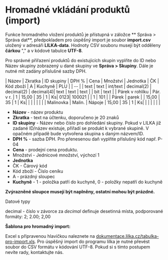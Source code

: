 # Hromadné vkládání produktů (import)

Funkce hromadného vložení produktů je přístupná v záložce ** Správa > Správa dat**, předpokladem pro úspěšný import je soubor **import.csv** uložený v adresáři **LILKA-data**. Hodnoty CSV souboru musejí být odděleny **čárkou** "," a v kódové tabulce **UTF-8**. 

Pro správné přiřazení produktů do existujících skupin vyplňte do ID nebo Název skupiny zobrazený u dané skupiny ve **Správa > Skupiny**. Dále je nutné mít zadány příslušné sazby DPH.

| Název | Zkratka | ID skupiny | DPH % | Cena | Množství | Jednotka | ČK | Kód zboží | A | Kuchyně | PLU |
| -- |
| text | text | int/text | decimal(2) | decimal(2) | decimal(4)| text | text | text |  | bit | text |
| Párek v rohlíku | Pár. v r. | 1 | 15,00 | 35 | 1 | Ks| 0123| 100021 |  | 1 | 101 |
| Párek | parek |  | 15,00 | 35 | 1 | Ks| | | | | | |
| Malinovka | Malin. | Nápoje  | 15,00 | 35 | 1 | Ks| | | | | | |

* **Název** - název produktu
* **Zkratka** - text na účtenku, doporučeno je 20 znaků
* **ID skupiny** - Název nebo číslo pro dohledání skupiny. Pokud v LILKA již zadané ID/název existuje, přiřadí se produkt k vybrané skupině. V opačném případě bude vytvořena skupina s daným názvem/ID.
* **DPH %** - sazba DPH. Pro přenesenou daň vyplňte příslušný kód např. P-04
* **Cena** - prodejní cena produktu.
* Množství - Jednicové množství, výchozí 1
* **Jednotka**
* ČK - Čárový kód
* Kód zboží - Číslo ceníku
* A - prázdný sloupec
* **Kuchyně** - 1 - položka patří do kuchyně, 0 - položky nepatří do kuchyně

**Zvýrazněné sloupce musejí být naplněny, ostatní mohou být prázdné.**

Datové typy

decimal - číslo v závorce za *decimal* definuje desetinná místa, podporované formáty: 2; 2.00; 2,00

**Šablona pro hromadný import:**

Excel s připravenou hlavičkou naleznete na [dokumentace.lilka.cz/tabulka-pro-import.xls](http://dokumentace.lilka.cz/tabulka-pro-import.xls). Pro úspěšný import do programu lilka je nutné převést soubor do CSV formátu v kódování UTF-8. Pokud si s tímto postupem nevíte rady, kontaktujte nás.